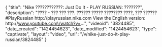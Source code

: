 {
    "title": "Nike ????????????: Just Do It - PLAY RUSSIAN: ???????",
    "description": "???? - ??? ??? ???. ?????? ????? ???????? ????, ??? ?????? #PlayRussian http:\/\/playrussian.nike.com View the English version: http:\/\/www.youtube.com\/watch?v=...",
    "videoid": "3824485",
    "date_created": "1424454623",
    "date_modified": "1424454623",
    "type": "captivate",
    "layout": "video",
    "url": "\/v\/nike-just-do-it-play-russian\/3824485"
}